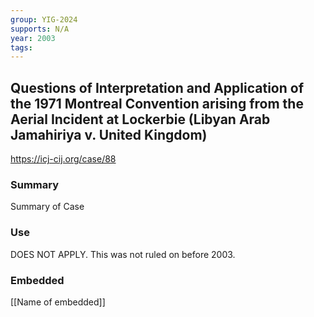 ```yaml
---
group: YIG-2024
supports: N/A
year: 2003
tags:
---
```

## Questions of Interpretation and Application of the 1971 Montreal Convention arising from the Aerial Incident at Lockerbie (Libyan Arab Jamahiriya v. United Kingdom)

https://icj-cij.org/case/88

### Summary

Summary of Case 

### Use

DOES NOT APPLY. This was not ruled on before 2003. 

### Embedded

[[Name of embedded]]